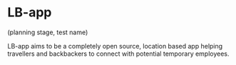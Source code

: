 # LB-app
(planning stage, test name)
<p>LB-app aims to be a completely open source, location based app helping travellers and backbackers to connect with potential temporary employees.</p>

